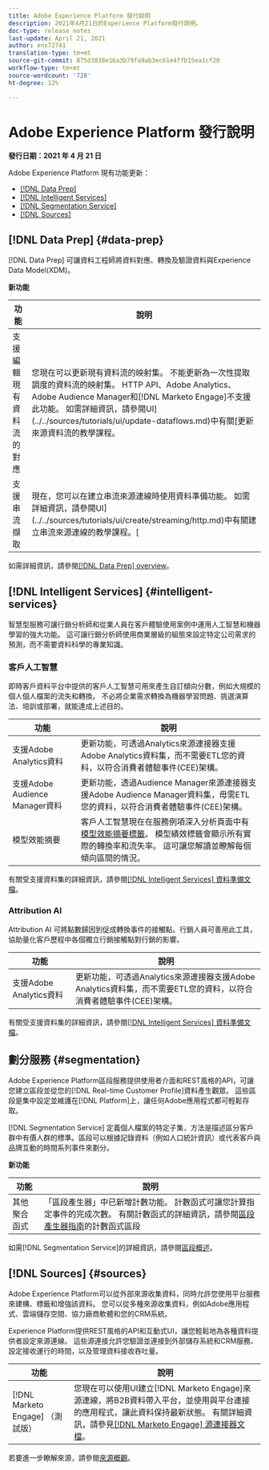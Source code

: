 ```yaml
---
title: Adobe Experience Platform 發行說明
description: 2021年4月21日的Experience Platform發行說明。
doc-type: release notes
last-update: April 21, 2021
author: ens72741
translation-type: tm+mt
source-git-commit: 875d3838e16a3b79fa9ab3ec61e4ffb15ea1cf20
workflow-type: tm+mt
source-wordcount: '728'
ht-degree: 12%

---
```



# Adobe Experience Platform 發行說明

**發行日期：2021 年 4 月 21 日**

Adobe Experience Platform 現有功能更新：

- [[!DNL Data Prep]](#data-prep)
- [[!DNL Intelligent Services]](#intelligent-services)
- [[!DNL Segmentation Service]](#segmentation)
- [[!DNL Sources]](#sources)

## [!DNL Data Prep] {#data-prep}

[!DNL Data Prep] 可讓資料工程師將資料對應、轉換及驗證資料與Experience Data Model(XDM)。

**新功能**

| 功能 | 說明 |
| ------- | ----------- |
| 支援編輯現有資料流的對應 | 您現在可以更新現有資料流的映射集。 不能更新為一次性提取調度的資料流的映射集。 HTTP API、Adobe Analytics、Adobe Audience Manager和[!DNL Marketo Engage]不支援此功能。 如需詳細資訊，請參閱UI](../../sources/tutorials/ui/update-dataflows.md)中有關[更新來源資料流的教學課程。 |
| 支援串流擷取 | 現在，您可以在建立串流來源連線時使用資料準備功能。 如需詳細資訊，請參閱UI](../../sources/tutorials/ui/create/streaming/http.md)中有關建立串流來源連線的教學課程。[ |

如需詳細資訊，請參閱[[!DNL Data Prep] overview](../../data-prep/home.md)。

## [!DNL Intelligent Services] {#intelligent-services}

智慧型服務可讓行銷分析師和從業人員在客戶體驗使用案例中運用人工智慧和機器學習的強大功能。 這可讓行銷分析師使用商業層級的組態來設定特定公司需求的預測，而不需要資料科學的專業知識。

### 客戶人工智慧

即時客戶資料平台中提供的客戶人工智慧可用來產生自訂傾向分數，例如大規模的個人個人檔案的流失和轉換。 不必將企業需求轉換為機器學習問題、挑選演算法、培訓或部署，就能達成上述目的。

| 功能 | 說明 |
| ------- | ----------- |
| 支援Adobe Analytics資料 | 更新功能，可透過Analytics來源連接器支援Adobe Analytics資料集，而不需要ETL您的資料，以符合消費者體驗事件(CEE)架構。 |
| 支援Adobe Audience Manager資料 | 更新功能，透過Audience Manager來源連接器支援Adobe Audience Manager資料集，毋需ETL您的資料，以符合消費者體驗事件(CEE)架構。 |
| 模型效能摘要 | 客戶人工智慧現在在服務例項深入分析頁面中有[模型效能摘要標籤](../../intelligent-services/customer-ai/user-guide/discover-insights.md#performance-metrics)。 模型績效標籤會顯示所有實際的轉換率和流失率。 這可讓您解讀並瞭解每個傾向區間的情況。 |

有關受支援資料集的詳細資訊，請參閱[[!DNL Intelligent Services] 資料準備文檔](../../intelligent-services/data-preparation.md)。

### Attribution AI

Attribution AI 可將點數歸因到促成轉換事件的接觸點。行銷人員可善用此工具，協助量化客戶歷程中各個獨立行銷接觸點對行銷的影響。

| 功能 | 說明 |
| ------- | ----------- |
| 支援Adobe Analytics資料 | 更新功能，可透過Analytics來源連接器支援Adobe Analytics資料集，而不需要ETL您的資料，以符合消費者體驗事件(CEE)架構。 |

有關受支援資料集的詳細資訊，請參閱[[!DNL Intelligent Services] 資料準備文檔](../../intelligent-services/data-preparation.md)。

## 劃分服務 {#segmentation}

Adobe Experience Platform區段服務提供使用者介面和REST風格的API，可讓您建立區段並從您的[!DNL Real-time Customer Profile]資料產生觀眾。 這些區段是集中設定並維護在[!DNL Platform]上，讓任何Adobe應用程式都可輕鬆存取。

[!DNL Segmentation Service] 定義個人檔案的特定子集，方法是描述區分客戶群中有價人群的標準。區段可以根據記錄資料（例如人口統計資訊）或代表客戶與品牌互動的時間系列事件來劃分。

**新功能**

| 功能 | 說明 |
| ------- | ----------- |
| 其他聚合函式 | 「區段產生器」中已新增計數功能。 計數函式可讓您計算指定事件的完成次數。 有關計數函式的詳細資訊，請參閱[區段產生器指南](../../segmentation/ui/segment-builder.md#count-functions)的計數函式區段 |

如需[!DNL Segmentation Service]的詳細資訊，請參閱[區段概述](../../segmentation/home.md)。


## [!DNL Sources] {#sources}

Adobe Experience Platform可以從外部來源收集資料，同時允許您使用平台服務來建構、標籤和增強該資料。 您可以從多種來源收集資料，例如Adobe應用程式、雲端儲存空間、協力廠商軟體和您的CRM系統。

Experience Platform提供REST風格的API和互動式UI，讓您輕鬆地為各種資料提供者設定來源連線。 這些源連接允許您驗證並連接到外部儲存系統和CRM服務、設定接收運行的時間，以及管理資料接收吞吐量。

| 功能 | 說明 |
| ------- | ----------- |
| [!DNL Marketo Engage] （測試版） | 您現在可以使用UI建立[!DNL Marketo Engage]來源連線，將B2B資料帶入平台，並使用與平台連接的應用程式，讓此資料保持最新狀態。 有關詳細資訊，請參見[[!DNL Marketo Engage] 源連接器文檔](../../sources/connectors/adobe-applications/marketo/marketo.md)。 |

若要進一步瞭解來源，請參閱[來源概觀](../../sources/home.md)。
